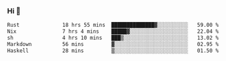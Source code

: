 ### Hi 👋

<!--START_SECTION:waka-->

```txt
Rust              18 hrs 55 mins  ██████████████▓░░░░░░░░░░   59.00 %
Nix               7 hrs 4 mins    █████▓░░░░░░░░░░░░░░░░░░░   22.04 %
sh                4 hrs 10 mins   ███▒░░░░░░░░░░░░░░░░░░░░░   13.02 %
Markdown          56 mins         ▓░░░░░░░░░░░░░░░░░░░░░░░░   02.95 %
Haskell           28 mins         ▒░░░░░░░░░░░░░░░░░░░░░░░░   01.50 %
```

<!--END_SECTION:waka-->
